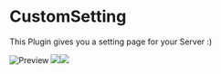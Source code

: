 # CustomSetting
This Plugin gives you a setting page for your Server :)

![Preview](https://www2.pic-upload.de/img/34025902/Screenshot9.png)
[![](https://poggit.pmmp.io/shield.state/CustomSetting)](https://poggit.pmmp.io/p/CustomSetting)[![](https://poggit.pmmp.io/shield.api/CustomSetting)](https://poggit.pmmp.io/p/CustomSetting)

